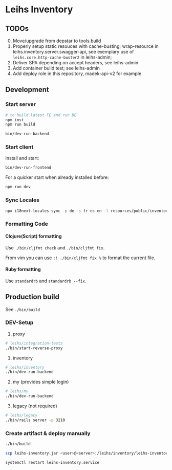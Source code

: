 # Leihs Inventory

## TODOs

0. Move/upgrade from depstar to tools.build
1. Properly setup static resouces with cache-busting; wrap-resource in
   leihs.inventory.server.swagger-api, see exemplary use of
   `leihs.core.http-cache-buster2` in leihs-admin;
2. Deliver SPA depending on accept headers, see leihs-admin
3. Add container build test; see leihs-admin
4. Add deploy role in this repository, madek-api-v2 for example

## Development

### Start server

```sh
# to build latest FE and run BE
npm inst
npm run build

bin/dev-run-backend
```

### Start client

Install and start:

```sh
bin/dev-run-frontend
```

For a quicker start when already installed before:

```sh
npm run dev
```

### Sync Locales
```sh
npx i18next-locales-sync -p de -s fr es en -l resources/public/inventory/static/locales/ --spaces 2 --useEmptyString true
```

### Formatting Code

#### Clojure(Script) formatting

Use `./bin/cljfmt check` and `./bin/cljfmt fix`.

From vim you can use `:! ./bin/cljfmt fix %` to format the current file.

#### Ruby formatting

Use `standardrb` and `standardrb --fix`.

## Production build

See `./bin/build`


### DEV-Setup
1. proxy
```bash
# leihs/integration-tests
./bin/start-reverse-proxy
```
1. inventory
```bash
# leihs/inventory
./bin/dev-run-backend
```
2. my (provides simple login)
```bash
# leihs/my
./bin/dev-run-backend
```
3. legacy (not required)
```bash
# leihs/legacy
./bin/rails server -p 3210 
```

### Create artifact & deploy manually

```bash
./bin/build

scp leihs-inventory.jar <user>@<server>:/leihs/inventory/leihs-inventory.jar

systemctl restart leihs-inventory.service
```
